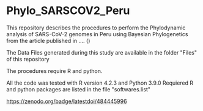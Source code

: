 # Phylo_SARSCOV2_Peru

This repository describes the procedures to perform the Phylodynamic analysis of SARS-CoV-2 genomes in Peru using Bayesian Phylogenetics from the article published in .... ()

The Data Files generated during this study are available in the folder "Files" of this repository

The procedures require R and python.

All the code was tested with R version 4.2.3 and Python 3.9.0
Requiered R and python packages are listed in the file "softwares.list" 

https://zenodo.org/badge/latestdoi/484445996